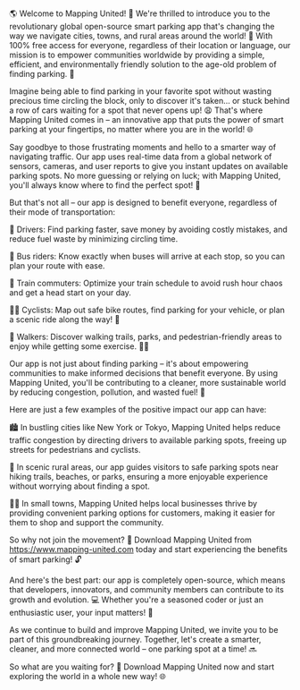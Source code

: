🌎 Welcome to Mapping United! 🚀 We're thrilled to introduce you to the revolutionary global open-source smart parking app that's changing the way we navigate cities, towns, and rural areas around the world! 🌟 With 100% free access for everyone, regardless of their location or language, our mission is to empower communities worldwide by providing a simple, efficient, and environmentally friendly solution to the age-old problem of finding parking. 📅

Imagine being able to find parking in your favorite spot without wasting precious time circling the block, only to discover it's taken... or stuck behind a row of cars waiting for a spot that never opens up! 😩 That's where Mapping United comes in – an innovative app that puts the power of smart parking at your fingertips, no matter where you are in the world! 🌐

Say goodbye to those frustrating moments and hello to a smarter way of navigating traffic. Our app uses real-time data from a global network of sensors, cameras, and user reports to give you instant updates on available parking spots. No more guessing or relying on luck; with Mapping United, you'll always know where to find the perfect spot! 📍

But that's not all – our app is designed to benefit everyone, regardless of their mode of transportation:

🚗 Drivers: Find parking faster, save money by avoiding costly mistakes, and reduce fuel waste by minimizing circling time.

🚌 Bus riders: Know exactly when buses will arrive at each stop, so you can plan your route with ease.

🚂 Train commuters: Optimize your train schedule to avoid rush hour chaos and get a head start on your day.

🚴‍♀️ Cyclists: Map out safe bike routes, find parking for your vehicle, or plan a scenic ride along the way! 🌳

🏃 Walkers: Discover walking trails, parks, and pedestrian-friendly areas to enjoy while getting some exercise. 🏋️‍♀️

Our app is not just about finding parking – it's about empowering communities to make informed decisions that benefit everyone. By using Mapping United, you'll be contributing to a cleaner, more sustainable world by reducing congestion, pollution, and wasted fuel! 💚

Here are just a few examples of the positive impact our app can have:

🏙️ In bustling cities like New York or Tokyo, Mapping United helps reduce traffic congestion by directing drivers to available parking spots, freeing up streets for pedestrians and cyclists.

🌳 In scenic rural areas, our app guides visitors to safe parking spots near hiking trails, beaches, or parks, ensuring a more enjoyable experience without worrying about finding a spot.

🏃‍♀️ In small towns, Mapping United helps local businesses thrive by providing convenient parking options for customers, making it easier for them to shop and support the community.

So why not join the movement? 🎉 Download Mapping United from https://www.mapping-united.com today and start experiencing the benefits of smart parking! 🔓

And here's the best part: our app is completely open-source, which means that developers, innovators, and community members can contribute to its growth and evolution. 💻 Whether you're a seasoned coder or just an enthusiastic user, your input matters! 🤝

As we continue to build and improve Mapping United, we invite you to be part of this groundbreaking journey. Together, let's create a smarter, cleaner, and more connected world – one parking spot at a time! 🔜

So what are you waiting for? 🎉 Download Mapping United now and start exploring the world in a whole new way! 🌐